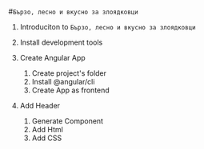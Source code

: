#`Бързо, лесно и вкусно за злоядковци`
1. Introduciton to `Бързо, лесно и вкусно за злоядковци`
2. Install development tools
3. Create Angular App
   1. Create project's folder
   2. Install @angular/cli
   3. Create App as frontend

4. Add Header
   1. Generate Component
   2. Add Html
   3. Add CSS
